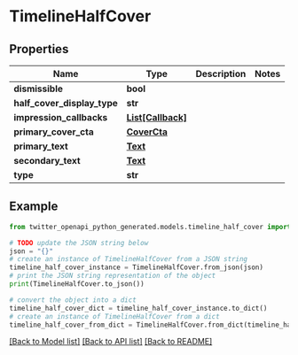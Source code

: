 # TimelineHalfCover


## Properties

Name | Type | Description | Notes
------------ | ------------- | ------------- | -------------
**dismissible** | **bool** |  | 
**half_cover_display_type** | **str** |  | 
**impression_callbacks** | [**List[Callback]**](Callback.md) |  | 
**primary_cover_cta** | [**CoverCta**](CoverCta.md) |  | 
**primary_text** | [**Text**](Text.md) |  | 
**secondary_text** | [**Text**](Text.md) |  | 
**type** | **str** |  | 

## Example

```python
from twitter_openapi_python_generated.models.timeline_half_cover import TimelineHalfCover

# TODO update the JSON string below
json = "{}"
# create an instance of TimelineHalfCover from a JSON string
timeline_half_cover_instance = TimelineHalfCover.from_json(json)
# print the JSON string representation of the object
print(TimelineHalfCover.to_json())

# convert the object into a dict
timeline_half_cover_dict = timeline_half_cover_instance.to_dict()
# create an instance of TimelineHalfCover from a dict
timeline_half_cover_from_dict = TimelineHalfCover.from_dict(timeline_half_cover_dict)
```
[[Back to Model list]](../README.md#documentation-for-models) [[Back to API list]](../README.md#documentation-for-api-endpoints) [[Back to README]](../README.md)


